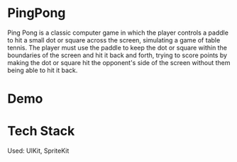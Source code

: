 # PingPong
Ping Pong is a classic computer game in which the player controls a paddle to hit a small dot or square across the screen, simulating a game of table tennis. The player must use the paddle to keep the dot or square within the boundaries of the screen and hit it back and forth, trying to score points by making the dot or square hit the opponent's side of the screen without them being able to hit it back. 
# Demo

# Tech Stack
Used: UIKit, SpriteKit